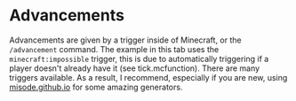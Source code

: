# Advancements

Advancements are given by a trigger inside of Minecraft, or the `/advancement` command. The example in this tab uses the `minecraft:impossible` trigger, this is due to automatically triggering if a player doesn't already have it (see tick.mcfunction). There are many triggers available. As a result, I recommend, especially if you are new, using [misode.github.io](https://misode.github.io) for some amazing generators.

